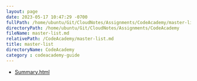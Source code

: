 ```yaml
---
layout: page
date: 2023-05-17 10:47:29 -0700
fullPath: /home/ubuntu/Git/CloudNotes/Assignments/CodeAcademy/master-list.md
directoryPath: /home/ubuntu/Git/CloudNotes/Assignments/CodeAcademy
fileName: master-list.md
relativePath: /CodeAcademy/master-list.md
title: master-list
directoryName: CodeAcademy
category : codeacademy-guide
---
```


* [Summary.html](Summary.html)